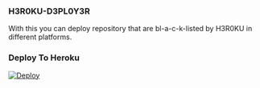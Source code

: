 ### H3R0KU-D3PL0Y3R

With this you can deploy repository that are bl-a-c-k-listed by H3R0KU in different platforms.

### Deploy To Heroku

[![Deploy](https://www.herokucdn.com/deploy/button.svg)](https://heroku.com/deploy)
